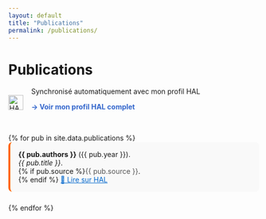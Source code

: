 ```yaml
---
layout: default
title: "Publications"
permalink: /publications/
--- 
```


# Publications 


<!-- ==============================
     Section : entête de la page
     ============================== -->
<div style="display: flex; align-items: center; gap: 1rem; margin-bottom: 2rem;">
  <!-- Logo HAL -->
 <a href="https://cv.hal.science/federzoni-silvia?langChosen=fr" target="_blank">
   <img src="https://hal.science/assets/img/hal-logo-header.png" alt="HAL" style="height: 30px;">
</a>
  <div>
    <p style="margin: 0;">Synchronisé automatiquement avec mon profil HAL</p>
    <p><a href="[https://hal.archives-ouvertes.fr/silvia-federzoni](https://cv.hal.science/federzoni-silvia?langChosen=fr"
          target="_blank"
          style="color: #3366cc; text-decoration: none; font-weight: bold;">
          → Voir mon profil HAL complet
       </a></p>
  </div>
</div>

<!-- ==============================
     Section : liste des publications
     ============================== -->
<ul style="list-style-type: none; padding: 0;">
{% for pub in site.data.publications %}
  <li style="margin-bottom: 1.5rem; padding: 1rem; border-left: 4px solid #ff6600; background: #f9f9f9; border-radius: 8px;">
    <strong>{{ pub.authors }}</strong> ({{ pub.year }}).<br>
    <em>{{ pub.title }}</em>.<br>
    {% if pub.source %}<span style="color: #555;">{{ pub.source }}</span>.<br>{% endif %}
    <a href="{{ pub.link }}" target="_blank" style="color: #0066cc;">🔗 Lire sur HAL</a>
  </li>
{% endfor %}
</ul>


